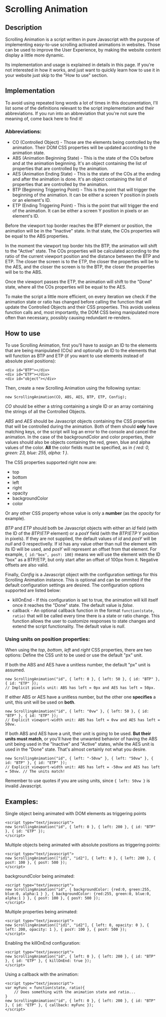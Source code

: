# Scrolling Animation

## Description

Scrolling Animation is a script written in pure Javascript with the purpose of implementing easy-to-use scrolling activated animations in websites. Those can be used to improve the User Experience, by making the website content display a little more dynamic.

Its implementation and usage is explained in details in this page. If you're not interested in how it works, and just want to quickly learn how to use it in your website just skip to the "How to use" section.

## Implementation

To avoid using repeated long words a lot of times in this documentation, I'll list some of the definitions relevant to the script implementation and their abbreviations. If you run into an abbreviation that you're not sure the meaning of, come back here to find it!

### Abbreviations:

- CO (Controlled Object) - Those are the elements being controlled by the animation. Their DOM CSS properties will be updated according to the animation state. 
- ABS (Animation Beginning State) - This is the state of the COs before and at the animation beginning. It's an object containing the list of properties that are controlled by the animation. 
- AES (Animation Ending State) - This is the state of the COs at the ending and after the animation is done. It's an object containing the list of properties that are controlled by the animation. 
- BTP (Beginning Triggering Point) - This is the point that will trigger the beginning of the animation. It can be either a screen Y position in pixels or an element's ID. 
- ETP (Ending Triggering Point) - This is the point that will trigger the end of the animation. It can be either a screen Y position in pixels or an element's ID. 

Before the viewport top border reaches the BTP element or position, the animation will be in the "Inactive" state. In that state, the COs properties will be equal to the ABS properties.

In the moment the viewport top border hits the BTP, the animation will shift to the "Active" state. The COs properties will be calculated according to the ratio of the current viewport position and the distance between the BTP and ETP. The closer the screen is to the ETP, the closer the properties will be to the AES, and the closer the screen is to the BTP, the closer the properties will be to the ABS.

Once the viewport passes the ETP, the animation will shift to the "Done" state, where all the COs properties will be equal to the AES.

To make the script a little more efficient, on every iteration we check if the animation state or ratio has changed before calling the function that will update the Controlled Objects and their CSS properties. This avoids useless function calls and, most importantly, the DOM CSS being manipulated more often than necessary, possibly causing redundant re-renders.

## How to use

To use Scrolling Animation, first you'll have to assign an ID to the elements that are being manipulated (COs) and optionally an ID to the elements that will function as BTP and ETP (if you want to use elements instead of absolute pixel positions):

```
<div id="BTP"></div>
<div id="ETP"></div>
<div id="object"></div>
```

Then, create a new Scrolling Animation using the following syntax:

```
new ScrollingAnimation(CO, ABS, AES, BTP, ETP, Config);
```

_CO_ should be either a string containing a single ID or an array containing the strings of all the Controlled Objects.

_ABS_ and _AES_ should be Javascript objects containing the CSS properties that will be controlled during the animation. Both of them should __only__ have matching keys, or the script will log an error to the console and cancel the animation. In the case of the backgroundColor and color properties, their values should also be objects containing the red, green, blue and alpha values of the color. __All__ the color fields must be specified, as in _{ red: 0, green: 23, blue: 255, alpha: 1 }_.

The CSS properties supported right now are:

- top
- bottom
- left
- right
- opacity
- backgroundColor
- color

Or any other CSS property whose value is only a __number__ (as the _opacity_ for example).

_BTP_ and _ETP_ should both be Javascript objects with either an _id_ field (with the ID of the _BTP_/_ETP_ element) or a _posY_ field (with the _BTP_/_ETP_ Y position in pixels). If they are not supplied, the default values of _id_ and _posY_ will be _null_ and 0 respectivelly. If id has any value other than null the element with its ID will be used, and _posY_ will represent an offset from that element. For example, `{ id:"box", posY: 100}` means we will use the element with the ID "box" as a BTP/ETP, but only start after an offset of 100px from it. Negative offsets are also valid.

Finally, _Config_ is a Javascript object with the configuration settings for this Scrolling Animation instance. This is optional and can be ommited if the default configuration settings are desired. The configuration options supported are listed below:

- killOnEnd - If this configuration is set to true, the animation will kill itself once it reaches the "Done" state. The default value is _false_.
- callback - An optional callback function in the format `function(state, ratio)` that will be called every time there is a state or ratio change. This function allows the user to customize responses to state changes and extend the script functionality. The default value is _null_.

### Using units on position properties:

When using the _top_, _bottom_, _left_ and _right_ CSS properties, there are two options: Define the CSS unit to be used or use the default "px" unit.

If both the ABS and AES have a unitless number, the default "px" unit is assumed.

```
new ScrollingAnimation("id", { left: 0 }, { left: 50 }, { id: "BTP" }, { id: "ETP" });
// Implicit pixels unit: ABS has left = 0px and AES has left = 50px.
```

If either ABS or AES have a unitless number, but the other one __specifies__ a unit, this unit will be used on __both__.

```
new ScrollingAnimation("id", { left: "0vw" }, { left: 50 }, { id: "BTP" }, { id: "ETP" });
// Explicit viewport-width unit: ABS has left = 0vw and AES has left = 50vw.
```

If both ABS and AES have a unit, their unit is going to be used. __But their units must match__, or you'll have the unwanted behavior of having the ABS unit being used in the "Inactive" and "Active" states, while the AES unit is used in the "Done" state. That's almost certainly not what you desire.

```
new ScrollingAnimation("id", { left: "-50vw" }, { left: "50vw" }, { id: "BTP" }, { id: "ETP" });
// Explicit viewport-width unit: ABS has left = -50vw and AES has left = 50vw. // The units match!
```

Remember to use quotes if you are using units, since `{ left: 50vw }` is invalid Javascript.

## Examples:

Single object being animated with DOM elements as triggering points

```
<script type="text/javascript">
new ScrollingAnimation("id", { left: 0 }, { left: 200 }, { id: "BTP" }, { id: "ETP" });
</script>
```

Multiple objects being animated with absolute positions as triggering points:

```
<script type="text/javascript">
new ScrollingAnimation(["id1", "id2"], { left: 0 }, { left: 200 }, { posY: 100 }, { posY: 500 });
</script>
```

backgroundColor being animated:

```
<script type="text/javascript">
new ScrollingAnimation("id", { backgroundColor: {red:0, green:255, blue:0, alpha:1 } }, { backgroundColor: {red:255, green:0, blue:0, alpha:1 } }, { posY: 100 }, { posY: 500 });
</script>
```

Multiple properties being animated:

```
<script type="text/javascript">
new ScrollingAnimation(["id1", "id2"], { left: 0, opacity: 0 }, { left: 200, opacity: 1 }, { posY: 100 }, { posY: 500 });
</script>
```

Enabling the killOnEnd configuration:

```
<script type="text/javascript">
new ScrollingAnimation("id", { left: 0 }, { left: 200 }, { id: "BTP" }, { id: "ETP" }, { killOnEnd: true });
</script>
```

Using a callback with the animation:

```
<script type="text/javascript">
var myFunc = function(state, ratio){
	// Does something with the animation state and ratio...
}
new ScrollingAnimation("id", { left: 0 }, { left: 200 }, { id: "BTP" }, { id: "ETP" }, { callback: myFunc });
</script>
```
